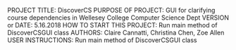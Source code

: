 PROJECT TITLE: DiscoverCS
PURPOSE OF PROJECT: GUI for clarifying course dependencies in
Wellesey College Computer Science Dept
VERSION or DATE: 5.16.2018
HOW TO START THIS PROJECT: Run main method of DiscoverCSGUI class
AUTHORS: Claire Cannatti, Christina Chen, Zoe Allen
USER INSTRUCTIONS: Run main method of DiscoverCSGUI class
